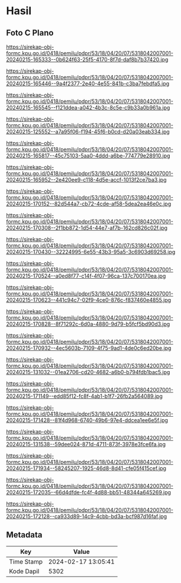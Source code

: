 # Hasil

## Foto C Plano

https://sirekap-obj-formc.kpu.go.id/0418/pemilu/pdpr/53/18/04/20/07/5318042007001-20240215-165333--0b624f63-25f5-4170-8f7d-daf8b7b37420.jpg

https://sirekap-obj-formc.kpu.go.id/0418/pemilu/pdpr/53/18/04/20/07/5318042007001-20240215-165446--9a4f2377-2e40-4e55-841b-c3ba7febdfa5.jpg

https://sirekap-obj-formc.kpu.go.id/0418/pemilu/pdpr/53/18/04/20/07/5318042007001-20240215-165545--f121ddea-a042-4b3c-8c5e-c9b33a0b961a.jpg

https://sirekap-obj-formc.kpu.go.id/0418/pemilu/pdpr/53/18/04/20/07/5318042007001-20240215-125552--a7a95f06-f194-45f6-b0cd-d20a03eab334.jpg

https://sirekap-obj-formc.kpu.go.id/0418/pemilu/pdpr/53/18/04/20/07/5318042007001-20240215-165817--45c75103-5aa0-4ddd-a6be-774779e28910.jpg

https://sirekap-obj-formc.kpu.go.id/0418/pemilu/pdpr/53/18/04/20/07/5318042007001-20240215-165952--2e420ee9-c118-4d5e-accf-1013f2ce7ba3.jpg

https://sirekap-obj-formc.kpu.go.id/0418/pemilu/pdpr/53/18/04/20/07/5318042007001-20240215-170152--82d544a7-cb72-4cde-af58-5dea2ea46e0c.jpg

https://sirekap-obj-formc.kpu.go.id/0418/pemilu/pdpr/53/18/04/20/07/5318042007001-20240215-170308--2f1bb872-1d54-44e7-af7b-162cd826c02f.jpg

https://sirekap-obj-formc.kpu.go.id/0418/pemilu/pdpr/53/18/04/20/07/5318042007001-20240215-170430--32224995-6e55-43b3-95a5-3c6903d69258.jpg

https://sirekap-obj-formc.kpu.go.id/0418/pemilu/pdpr/53/18/04/20/07/5318042007001-20240215-170524--a0ed8f77-c14f-4f07-96ca-137c700170ea.jpg

https://sirekap-obj-formc.kpu.go.id/0418/pemilu/pdpr/53/18/04/20/07/5318042007001-20240215-170623--441c94c7-02f9-4ce0-876c-f837460e4855.jpg

https://sirekap-obj-formc.kpu.go.id/0418/pemilu/pdpr/53/18/04/20/07/5318042007001-20240215-170828--8f71292c-6d0a-4880-9d79-b5fcf5bd90d3.jpg

https://sirekap-obj-formc.kpu.go.id/0418/pemilu/pdpr/53/18/04/20/07/5318042007001-20240215-170932--4ec5603b-7109-4f75-9ad1-4de0c6ed20be.jpg

https://sirekap-obj-formc.kpu.go.id/0418/pemilu/pdpr/53/18/04/20/07/5318042007001-20240215-131032--01ea2706-cd20-4682-a6b0-b794fdb1bac5.jpg

https://sirekap-obj-formc.kpu.go.id/0418/pemilu/pdpr/53/18/04/20/07/5318042007001-20240215-171149--edd85f12-fc8f-4ab1-b1f7-26fb2a564089.jpg

https://sirekap-obj-formc.kpu.go.id/0418/pemilu/pdpr/53/18/04/20/07/5318042007001-20240215-171428--81f4d968-6740-49b6-97e4-ddcea1ee6e5f.jpg

https://sirekap-obj-formc.kpu.go.id/0418/pemilu/pdpr/53/18/04/20/07/5318042007001-20240215-131538--59dee024-871d-4711-873f-3978e3fce6fa.jpg

https://sirekap-obj-formc.kpu.go.id/0418/pemilu/pdpr/53/18/04/20/07/5318042007001-20240215-171934--58245207-1925-46d8-8d41-cfe05f415cef.jpg

https://sirekap-obj-formc.kpu.go.id/0418/pemilu/pdpr/53/18/04/20/07/5318042007001-20240215-172035--66d4dfde-fc4f-4d88-bb51-48344a645269.jpg

https://sirekap-obj-formc.kpu.go.id/0418/pemilu/pdpr/53/18/04/20/07/5318042007001-20240215-172128--ca933d89-14c9-4cbb-bd3a-bcf987d16faf.jpg


## Metadata

| Key        | Value               |
| ---------- | ------------------- |
| Time Stamp | 2024-02-17 13:05:41 |
| Kode Dapil | 5302                |



